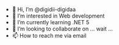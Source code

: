- 👋 Hi, I’m @digidii-digidaa
- 👀 I’m interested in Web development
- 🌱 I’m currently learning .NET 5
- 💞️ I’m looking to collaborate on ... wait ...
- 📫 How to reach me via email

<!---
digidii-digidaa/digidii-digidaa is a ✨ special ✨ repository because its `README.md` (this file) appears on your GitHub profile.
You can click the Preview link to take a look at your changes.
--->
